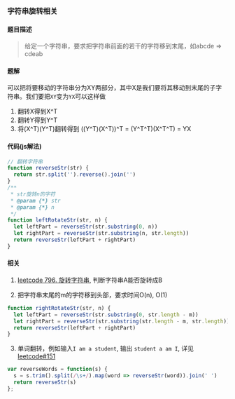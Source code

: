 ### 字符串旋转相关

#### 题目描述
> 给定一个字符串，要求把字符串前面的若干的字符移到末尾，如abcde => cdeab

#### 题解
可以把将要移动的字符串分为XY两部分，其中X是我们要将其移动到末尾的子字符串。我们要把`XY`变为`YX`可以这样做
1. 翻转X得到X^T
2. 翻转Y得到Y^T
3. 将(X^T)(Y^T)翻转得到 ((Y^T)(X^T))^T = (Y^T^T)(X^T^T) = YX

#### 代码(js解法)

```js
// 翻转字符串
function reverseStr(str) {
  return str.split('').reverse().join('')
}
/**
 * str旋转n的字符
 * @param {*} str
 * @param {*} n
 */
function leftRotateStr(str, n) {
  let leftPart = reverseStr(str.substring(0, n))
  let rightPart = reverseStr(str.substring(n, str.length))
  return reverseStr(leftPart + rightPart)
}
```

#### 相关
1. [leetcode 796. 旋转字符串](https://leetcode-cn.com/problems/rotate-string/description/), 判断字符串A能否旋转成B


2. 把字符串末尾的m的字符移到头部，要求时间O(n), O(1)

```js
function rightRotateStr(str, n) {
  let leftPart = reverseStr(str.substring(0, str.length - m))
  let rightPart = reverseStr(str.substring(str.length - m, str.length))
  return reverseStr(leftPart + rightPart)
}
```

3. 单词翻转，例如输入`I am a student`, 输出 `student a am I`, 详见[leetcode#151](https://leetcode-cn.com/problems/reverse-words-in-a-string/)

```js
var reverseWords = function(s) {
  s = s.trim().split(/\s+/).map(word => reverseStr(word)).join(' ')
  return reverseStr(s)
};
```